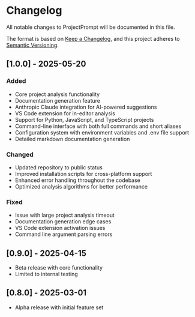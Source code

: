 # Changelog

All notable changes to ProjectPrompt will be documented in this file.

The format is based on [Keep a Changelog](https://keepachangelog.com/en/1.0.0/),
and this project adheres to [Semantic Versioning](https://semver.org/spec/v2.0.0.html).

## [1.0.0] - 2025-05-20

### Added
- Core project analysis functionality
- Documentation generation feature
- Anthropic Claude integration for AI-powered suggestions
- VS Code extension for in-editor analysis
- Support for Python, JavaScript, and TypeScript projects
- Command-line interface with both full commands and short aliases
- Configuration system with environment variables and .env file support
- Detailed markdown documentation generation

### Changed
- Updated repository to public status
- Improved installation scripts for cross-platform support
- Enhanced error handling throughout the codebase
- Optimized analysis algorithms for better performance

### Fixed
- Issue with large project analysis timeout
- Documentation generation edge cases
- VS Code extension activation issues
- Command line argument parsing errors

## [0.9.0] - 2025-04-15
- Beta release with core functionality
- Limited to internal testing

## [0.8.0] - 2025-03-01
- Alpha release with initial feature set
